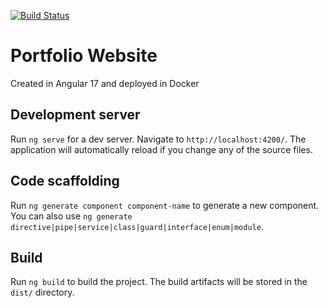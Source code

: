 [![Build Status](https://jenkins.colbyahillman.com/job/Personal%20Website/badge/icon?style=flat-square)](https://jenkins.colbyahillman.com/job/Personal%20Website/)

# Portfolio Website

Created in Angular 17 and deployed in Docker

## Development server

Run `ng serve` for a dev server. Navigate to `http://localhost:4200/`. The application will automatically reload if you change any of the source files.

## Code scaffolding

Run `ng generate component component-name` to generate a new component. You can also use `ng generate directive|pipe|service|class|guard|interface|enum|module`.

## Build

Run `ng build` to build the project. The build artifacts will be stored in the `dist/` directory.
